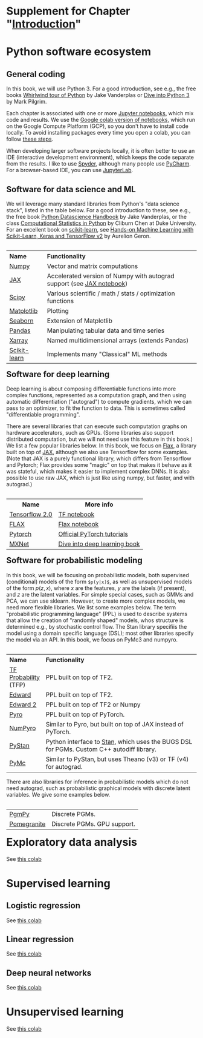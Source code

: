 # Supplement for Chapter "[Introduction](https://htmlpreview.github.io/?https://github.com/probml/pyprobml/blob/master/chapters/intro/intro.html)"

# Python software ecosystem

## General coding

In this book, we will use Python 3.
For a good introduction, see e.g., the free books [Whirlwind tour of Python](https://github.com/jakevdp/WhirlwindTourOfPython)  by Jake Vanderplas or [Dive into Python 3](https://www.diveinto.org/python3/table-of-contents.html) by Mark Pilgrim.

Each chapter is associated with one or more
 <a href="https://jupyter.org/">Jupyter notebooks</a>,
which mix code and results.
We use the [Google colab version of notebooks](https://colab.research.google.com/), which run on the Google Compute Platform (GCP),
so you don't have to install code locally.
To avoid installing packages every time you open a colab,
you can follow [these steps](https://stackoverflow.com/questions/55253498/how-do-i-install-a-library-permanently-in-colab).


When developing larger software projects locally, it is often better to use an 
 IDE (interactive development environment),
 which keeps the code separate from the results.
I like to use 
<a href="https://www.spyder-ide.org">Spyder</a>,
although many people use
<a href="https://www.jetbrains.com/pycharm/">PyCharm</a>.
For a browser-based IDE, you can use
<a href="https://github.com/jupyterlab/jupyterlab">JupyterLab</a>.

## Software for data science and ML

We will leverage many standard libraries from Python's "data science stack", listed in the table below.
For a good introduction to these, see e.g., the free book [Python Datascience Handbook](https://github.com/jakevdp/PythonDataScienceHandbook) by Jake Vanderplas,
or the class [Computational Statistics in Python](http://people.duke.edu/~ccc14/sta-663-2019/)  by Cliburn Chen at Duke University. For an excellent book on [scikit-learn](https://scikit-learn.org/stable/), see [Hands-on Machine Learning with Scikit-Learn, Keras and TensorFlow v2](https://github.com/ageron/handson-ml2) by Aurelion Geron.

<table align="left">
<tr>
<th style="text-align:left">Name</th>
<th  style="text-align:left">Functionality</th>
<tr>
    <td  style="text-align:left"> <a href="http://www.numpy.org">Numpy</a>
<td  style="text-align:left"> Vector and matrix computations
 <tr>
         <td> <a href="http://github.com/google/jax">JAX</a>
            <td>Accelerated version of Numpy with autograd support
             (see
              <a href="https://colab.research.google.com/github/probml/pyprobml/blob/master/notebooks/intro/jax.ipynb">JAX notebook</a>)
<tr>
    <td style="text-align:left"> <a href="http://www.scipy.org">Scipy</a>
<td style="text-align:left"> Various scientific / math / stats / optimization functions    
<tr>
    <td style="text-align:left"> <a href="http://matplotlib.org">Matplotlib</a>
<td style="text-align:left"> Plotting
<tr>
    <td style="text-align:left"> <a href="https://seaborn.pydata.org/">Seaborn</a>
        <td style="text-align:left"> Extension of Matplotlib
<tr>
<td style="text-align:left"> <a href="http://pandas.pydata.org">Pandas</a>
<td style="text-align:left"> Manipulating tabular data and time series
 <tr>
<td style="text-align:left"> <a href="http://xarray.pydata.org/en/stable/index.html">Xarray</a>
<td style="text-align:left"> Named multidimensional arrays (extends Pandas)
<tr>
    <td style="text-align:left"> <a href="http://scikit-learn.org">Scikit-learn</a>
    <td style="text-align:left"> Implements many "Classical" ML methods </td>
</tr>
</table>
         
## Software for deep learning <a class="anchor" id="DL"></a>


Deep learning is about composing differentiable functions into more complex functions, represented as a computation graph, and then using automatic differentiation ("autograd") to compute gradients, which we can pass to an optimizer, to fit the function to data. This is sometimes called "differentiable programming".

There are several libraries that can execute such computation graphs on hardware accelerators, such as GPUs. (Some libraries also support distributed computation, but we will not need use this feature in this book.) We list a few popular libraries below.  In this book, we focus on [Flax](https://github.com/google/flax), a library built on top of [JAX](https://colab.research.google.com/github/probml/pyprobml/blob/master/notebooks/intro/jax.ipynb), although we also use Tensorflow for some examples. (Note that JAX is a purely functional library, which differs from Tensorflow and  Pytorch; Flax provides some "magic" on top that makes it behave as it was stateful, which  makes it easier to implement complex DNNs. It is also possible to use raw JAX, which is just like using numpy, but faster, and with autograd.)  
     
     
 <table align="left">
    <tr>
        <th>Name</th>
      <th>More info</th>
    <tr> 
        <td> <a href="http://www.tensorflow.org">Tensorflow 2.0</a></td>
     <td><a href="https://colab.research.google.com/github/probml/pyprobml/blob/master/notebooks/intro/tf.ipynb">TF notebook</a>
               <tr>
        <td> <a href="https://github.com/google/flax">FLAX</a>
            <td> <a href="https://colab.research.google.com/github/probml/pyprobml/blob/master/notebooks/intro/flax.ipynb"> Flax notebook</a>
    <tr>
        <td> <a href="http://pytorch.org">Pytorch</a>
       <td>
       <a href="https://pytorch.org/tutorials/">Official PyTorch tutorials</a>
              <tr>
        <td> <a href="https://mxnet.apache.org/">MXNet</a>
              <td>
                <a href="http://www.d2l.ai/">  Dive into deep learning book</a>       
</table>
        
## Software for probabilistic modeling <a class="anchor" id="PPL"></a>

In this book, we will be focusing on probabilistic models, both supervised (conditional) models of the form `$p(y|x)$`, as well as unsupervised models of the form $p(z,x)$, where $x$ are the features, $y$ are the labels (if present), and $z$ are the latent variables. For simple special cases, such as GMMs and PCA, we can use sklearn. However, to create more complex models, we need more flexible libraries. We list some examples below.
The term  "probabilistic programming language" (PPL) is used to describe systems that allow the creation of "randomly shaped" models, whos structure is determined e.g., by stochastic control flow.  The Stan library specifiis the model using a domain specific language (DSL); most other libraries specify the model via an API. In this book, we focus on PyMc3 and numpyro.


<table align="left">
<tr>
<th style="text-align:left">Name</th>
<th style="text-align:left" width="400">Functionality</th>
  <tr>
     <td style="text-align:left"> <a href="https://www.tensorflow.org/probability">TF Probability</a> (TFP)
         <td style="text-align:left"> PPL built on top of TF2.
    <tr>
      <td style="text-align:left"> <a href="http://edwardlib.org/">Edward</a> 
         <td style="text-align:left"> PPL built on top of TF2.
          <tr>
 <td style="text-align:left"> <a href="https://github.com/google/edward2">Edward 2</a> 
         <td style="text-align:left"> PPL built on top of TF2 or Numpy
    <tr>
    <td style="text-align:left"> <a href="https://github.com/pyro-ppl/pyro">Pyro</a>
<td  style="text-align:left"> PPL built on top of PyTorch.
<tr>
    <td style="text-align:left"> <a href="https://github.com/pyro-ppl/numpyro">NumPyro</a>
<td style="text-align:left"> Similar to Pyro, but built on top of JAX instead of PyTorch.
<tr>
     <td style="text-align:left"> <a href="https://pystan.readthedocs.io/en/latest/">PyStan</a>
    <td style="text-align:left"> Python interface to <a href="https://mc-stan.org">Stan</a>, which uses the BUGS DSL for PGMs. Custom C++ autodiff library.
              <tr>
     <td style="text-align:left"> <a href="https://docs.pymc.io/">PyMc</a>
         <td style="text-align:left"> Similar to PyStan, but uses Theano (v3) or TF (v4) for autograd.
 </table>


There are also libraries for inference in probabilistic models which do not need autograd, such as probabilistic graphical models with discrete latent variables. We give some examples below.

<table align="left">
 <tr>
     <td style="text-align:left"> <a href="http://pgmpy.org/">PgmPy</a>
         <td style="text-align:left">  Discrete PGMs. 
<tr>            
     <td style="text-align:left"> <a href="https://pomegranate.readthedocs.io/en/latest/index.html">Pomegranite</a>
        <td style="text-align:left"> Discrete PGMs. GPU support.
</table>
          
 # Exploratory data analysis <a class="anchor" id="EDA"></a>
 
 See [this colab](https://colab.research.google.com/github/probml/pyprobml/blob/master/notebooks/intro/data.ipynb) 
 
 # Supervised learning
 
 ## Logistic regression <a class="anchor" id="logreg"></a>
 
 See [this colab](https://colab.research.google.com/github/probml/pyprobml/blob/master/notebooks/intro/logreg.ipynb) 
 
 ## Linear regression <a class="anchor" id="linreg"></a>
 
 See [this colab](https://colab.research.google.com/github/probml/pyprobml/blob/master/notebooks/intro/linreg.ipynb) 
 
 ## Deep neural networks <a class="anchor" id="DNN"></a>
 
 See [this colab](https://colab.research.google.com/github/probml/pyprobml/blob/master/notebooks/dnn/dnn.ipynb) 
 
 # Unsupervised learning <a class="anchor" id="unsuper"></a>
 
 See [this colab](https://colab.research.google.com/github/probml/pyprobml/blob/master/notebooks/intro/unsuper.ipynb) 
 
